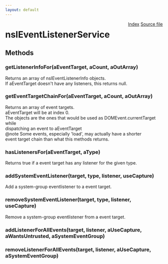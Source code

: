 ```yaml
---
layout: default
---
```

<div class='links' style='float:right'><a href="../index.html">Index</a>
<a href="http://dxr.mozilla.org/mozilla-central/source/dom/events/nsIEventListenerService.idl">Source file</a>
</div>

# nsIEventListenerService #

## Methods ##

### getListenerInfoFor(aEventTarget, aCount, aOutArray) ###
  
Returns an array of nsIEventListenerInfo objects.  
If aEventTarget doesn't have any listeners, this returns null.  
  

### getEventTargetChainFor(aEventTarget, aCount, aOutArray) ###
  
Returns an array of event targets.  
aEventTarget will be at index 0.  
The objects are the ones that would be used as DOMEvent.currentTarget while  
dispatching an event to aEventTarget  
@note Some events, especially 'load', may actually have a shorter  
      event target chain than what this methods returns.  
  

### hasListenersFor(aEventTarget, aType) ###
  
Returns true if a event target has any listener for the given type.  
  

### addSystemEventListener(target, type, listener, useCapture) ###
  
Add a system-group eventlistener to a event target.  
  

### removeSystemEventListener(target, type, listener, useCapture) ###
  
Remove a system-group eventlistener from a event target.  
  

### addListenerForAllEvents(target, listener, aUseCapture, aWantsUntrusted, aSystemEventGroup) ###

### removeListenerForAllEvents(target, listener, aUseCapture, aSystemEventGroup) ###
